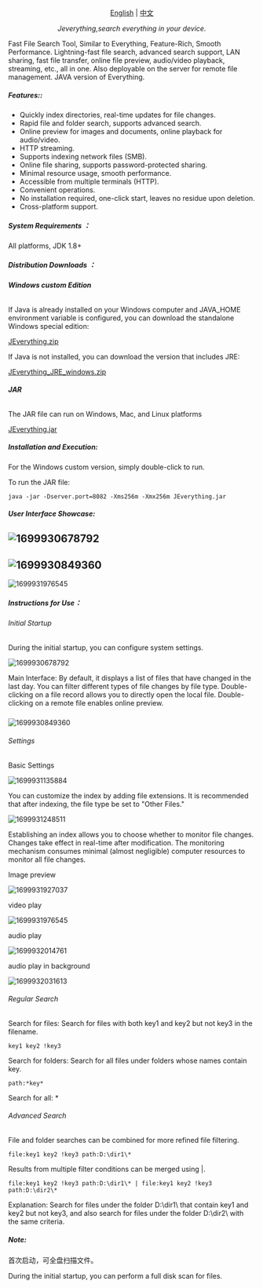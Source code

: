 <p align="center">
    <br> <a href="README-EN.md">English</a>  | <a href="README.md">中文</a>
</p>
<p align="center">
    <em>Jeverything,search everything in your device.</em>
</p>

Fast File Search Tool, Similar to Everything, Feature-Rich, Smooth Performance. Lightning-fast file search, advanced search support, LAN sharing, fast file transfer, online file preview, audio/video playback, streaming, etc., all in one. Also deployable on the server for remote file management. JAVA version of Everything.

##### Features::

- Quickly index directories, real-time updates for file changes.
- Rapid file and folder search, supports advanced search.
- Online preview for images and documents, online playback for audio/video.
- HTTP streaming.
- Supports indexing network files (SMB).
- Online file sharing, supports password-protected sharing.
- Minimal resource usage, smooth performance.
- Accessible from multiple terminals (HTTP).
- Convenient operations.
- No installation required, one-click start, leaves no residue upon deletion.
- Cross-platform support.

#####  **System Requirements** ：

 All platforms, JDK 1.8+ 

#####  **Distribution Downloads** ：

###### **Windows custom Edition** 
 If Java is already installed on your Windows computer and JAVA_HOME environment variable is configured, you can download the standalone Windows special edition: 

[JEverything.zip](https://github.com/leo6g/Jeverything/releases)

 If Java is not installed, you can download the version that includes JRE: 

[JEverything_JRE_windows.zip](https://github.com/leo6g/Jeverything/releases)
###### **JAR** 
The JAR file can run on Windows, Mac, and Linux platforms

[JEverything.jar](https://github.com/leo6g/Jeverything/releases)

##### Installation and Execution:

For the Windows custom version, simply double-click to run.

To run the JAR file:
```
java -jar -Dserver.port=8082 -Xms256m -Xmx256m JEverything.jar
```


##### User Interface Showcase:

![1699930678792](https://github.com/leo6g/Jeverything/blob/master/README.assets/1699930678792.png)
---------------
![1699930849360](https://github.com/leo6g/Jeverything/blob/master/README.assets/1699930849360.png)
---------------
![1699931976545](https://github.com/leo6g/Jeverything/blob/master/README.assets/1699931976545.png)

##### Instructions for Use：

###### Initial Startup

During the initial startup, you can configure system settings.

![1699930678792](https://github.com/leo6g/Jeverything/blob/master/README.assets/1699930678792.png)

Main Interface: By default, it displays a list of files that have changed in the last day. You can filter different types of file changes by file type. Double-clicking on a file record allows you to directly open the local file. Double-clicking on a remote file enables online preview.


##### 

![1699930849360](https://github.com/leo6g/Jeverything/blob/master/README.assets/1699930849360.png)



###### Settings

Basic Settings

![1699931135884](https://github.com/leo6g/Jeverything/blob/master/README.assets/1699931135884.png)

You can customize the index by adding file extensions. It is recommended that after indexing, the file type be set to "Other Files."

![1699931248511](https://github.com/leo6g/Jeverything/blob/master/README.assets/1699931248511.png)

Establishing an index allows you to choose whether to monitor file changes. Changes take effect in real-time after modification. The monitoring mechanism consumes minimal (almost negligible) computer resources to monitor all file changes.

Image preview

![1699931927037](https://github.com/leo6g/Jeverything/blob/master/README.assets/1699931927037.png)

video play

![1699931976545](https://github.com/leo6g/Jeverything/blob/master/README.assets/1699931976545.png)

audio play

![1699932014761](https://github.com/leo6g/Jeverything/blob/master/README.assets/1699932014761.png)

audio play in background 

![1699932031613](https://github.com/leo6g/Jeverything/blob/master/README.assets/1699932031613.png)



###### Regular Search

Search for files: Search for files with both key1 and key2 but not key3 in the filename.

```
key1 key2 !key3  
```

Search for folders: Search for all files under folders whose names contain key.

```
path:*key*  
```

Search for all: *

###### Advanced Search

File and folder searches can be combined for more refined file filtering.

```
file:key1 key2 !key3 path:D:\dir1\*
```



Results from multiple filter conditions can be merged using |.

```
file:key1 key2 !key3 path:D:\dir1\* | file:key1 key2 !key3 path:D:\dir2\* 
```

Explanation: Search for files under the folder D:\dir1\ that contain key1 and key2 but not key3, and also search for files under the folder D:\dir2\ with the same criteria.

##### Note:
首次启动，可全盘扫描文件。

During the initial startup, you can perform a full disk scan for files.

